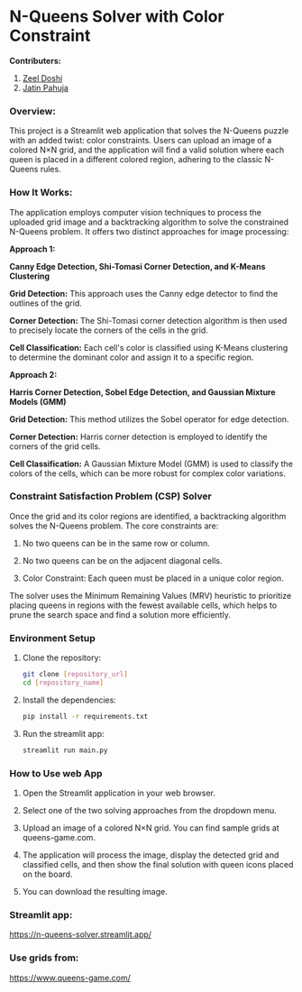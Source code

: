 # N-Queens Solver with Color Constraint

**Contributers:**
1. [Zeel Doshi](https://github.com/zeel-doshi)
2. [Jatin Pahuja](https://github.com/StrivingMind)

### Overview:

This project is a Streamlit web application that solves the N-Queens puzzle with an added twist: color constraints. Users can upload an image of a colored N×N grid, and the application will find a valid solution where each queen is placed in a different colored region, adhering to the classic N-Queens rules.

### How It Works:

The application employs computer vision techniques to process the uploaded grid image and a backtracking algorithm to solve the constrained N-Queens problem. It offers two distinct approaches for image processing:

**Approach 1:** 

**Canny Edge Detection, Shi-Tomasi Corner Detection, and K-Means Clustering**

**Grid Detection:** This approach uses the Canny edge detector to find the outlines of the grid.

**Corner Detection:** The Shi-Tomasi corner detection algorithm is then used to precisely locate the corners of the cells in the grid.

**Cell Classification:** Each cell's color is classified using K-Means clustering to determine the dominant color and assign it to a specific region.


**Approach 2:**

**Harris Corner Detection, Sobel Edge Detection, and Gaussian Mixture Models (GMM)**

**Grid Detection:** This method utilizes the Sobel operator for edge detection.

**Corner Detection:** Harris corner detection is employed to identify the corners of the grid cells.

**Cell Classification:** A Gaussian Mixture Model (GMM) is used to classify the colors of the cells, which can be more robust for complex color variations.

### Constraint Satisfaction Problem (CSP) Solver

Once the grid and its color regions are identified, a backtracking algorithm solves the N-Queens problem. The core constraints are:

1. No two queens can be in the same row or column.

2. No two queens can be on the adjacent diagonal cells.

3. Color Constraint: Each queen must be placed in a unique color region.

The solver uses the Minimum Remaining Values (MRV) heuristic to prioritize placing queens in regions with the fewest available cells, which helps to prune the search space and find a solution more efficiently.

### Environment Setup

1. Clone the repository:
   ```bash
   git clone [repository_url]
   cd [repository_name]

2. Install the dependencies:
   ```bash
   pip install -r requirements.txt

3. Run the streamlit app:
    ```bash
   streamlit run main.py

### How to Use web App

1. Open the Streamlit application in your web browser.

2. Select one of the two solving approaches from the dropdown menu.

3. Upload an image of a colored N×N grid. You can find sample grids at queens-game.com.

4. The application will process the image, display the detected grid and classified cells, and then show the final solution with queen icons placed on the board.

5. You can download the resulting image.


### Streamlit app:
https://n-queens-solver.streamlit.app/

### Use grids from:
https://www.queens-game.com/


